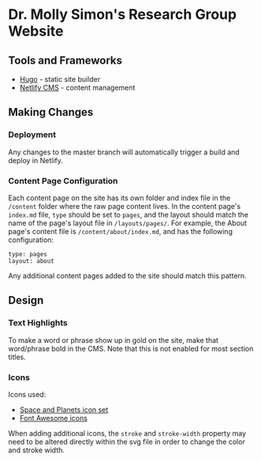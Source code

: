 # Dr. Molly Simon's Research Group Website
## Tools and Frameworks
* [Hugo](https://gohugo.io/) - static site builder
* [Netlify CMS](https://www.netlifycms.org/) - content management

## Making Changes
### Deployment
Any changes to the master branch will automatically trigger a build and deploy in Netlify.

### Content Page Configuration
Each content page on the site has its own folder and index file in the `/content` folder where the raw page content lives. In the content page's `index.md` file, `type` should be set to `pages`, and the layout should match the name of the page's layout file in `/layouts/pages/`. For example, the About page's content file is `/content/about/index.md`, and has the following configuration:
```
type: pages
layout: about
```
Any additional content pages added to the site should match this pattern.

## Design
### Text Highlights
To make a word or phrase show up in gold on the site, make that word/phrase bold in the CMS. Note that this is not enabled for most section titles.

### Icons
Icons used:
* [Space and Planets icon set](https://www.iconfinder.com/iconsets/space-and-planets)
* [Font Awesome icons](https://fontawesome.com/)

When adding additional icons, the `stroke` and `stroke-width` property may need to be altered directly within the svg file in order to change the color and stroke width.
